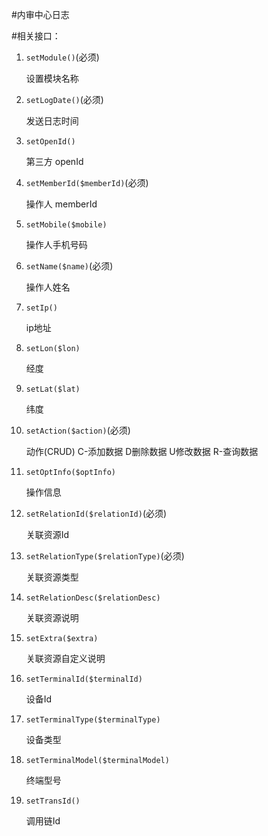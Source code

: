 #内审中心日志

#相关接口：

1. `setModule()`(必须)

   设置模块名称
    
1. `setLogDate()`(必须)

    发送日志时间
    
1. `setOpenId()`

    第三方 openId
    
1. `setMemberId($memberId)`(必须)

    操作人 memberId
    
1. `setMobile($mobile)`

    操作人手机号码
    
1. `setName($name)`(必须)

    操作人姓名
    
1. `setIp()`

    ip地址
    
1. `setLon($lon)`

    经度
    
1. `setLat($lat)`

    纬度
    
1. `setAction($action)`(必须)

    动作(CRUD) C-添加数据 D删除数据 U修改数据 R-查询数据
    
1. `setOptInfo($optInfo)`

    操作信息
    
1. `setRelationId($relationId)`(必须)

    关联资源Id
    
1. `setRelationType($relationType)`(必须)

    关联资源类型
    
1. `setRelationDesc($relationDesc)`

    关联资源说明
    
1. `setExtra($extra)`

    关联资源自定义说明
    
1. `setTerminalId($terminalId)`

    设备Id
    
1. `setTerminalType($terminalType)`

    设备类型
    
1. `setTerminalModel($terminalModel)`

    终端型号
    
1. `setTransId()`

    调用链Id
